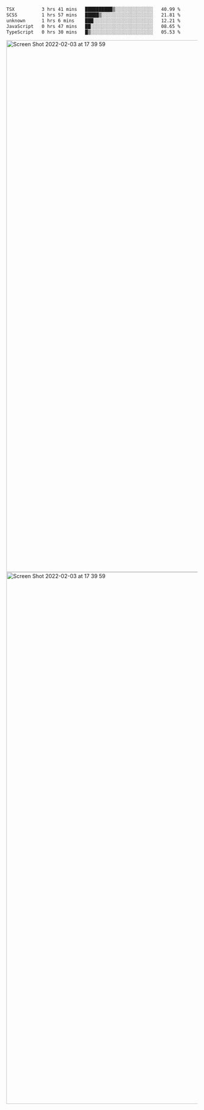 <!--START_SECTION:waka-->

```txt
TSX          3 hrs 41 mins   ██████████▒░░░░░░░░░░░░░░   40.99 %
SCSS         1 hrs 57 mins   █████▒░░░░░░░░░░░░░░░░░░░   21.81 %
unknown      1 hrs 6 mins    ███░░░░░░░░░░░░░░░░░░░░░░   12.21 %
JavaScript   0 hrs 47 mins   ██░░░░░░░░░░░░░░░░░░░░░░░   08.65 %
TypeScript   0 hrs 30 mins   █▒░░░░░░░░░░░░░░░░░░░░░░░   05.53 %
```

<!--END_SECTION:waka-->

<img width="1400" alt="Screen Shot 2022-02-03 at 17 39 59" src="https://user-images.githubusercontent.com/45716542/152387304-f2b60485-53a6-4f4b-a818-5cefb1b0c0ae.png">
<img width="1400" alt="Screen Shot 2022-02-03 at 17 39 59" src="https://user-images.githubusercontent.com/45716542/152387273-ea5cdf21-2a45-44da-8bef-00c1763b1d42.png">
